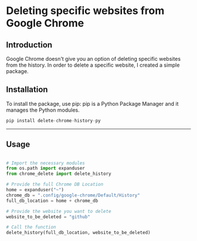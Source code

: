 # Deleting specific websites from Google Chrome

## Introduction
Google Chrome doesn't give you an option of deleting specific websites from the history. In order to delete a specific website, I created a simple package.
 
## Installation

To install the package, use pip:
pip is a Python Package Manager and it manages the Python modules.

```python
pip install delete-chrome-history-py
```
---

## Usage

```python

# Import the necessary modules
from os.path import expanduser
from chrome_delete import delete_history

# Provide the full Chrome DB Location
home = expanduser("~")
chrome_db = ".config/google-chrome/Default/History"
full_db_location = home + chrome_db

# Provide the website you want to delete
website_to_be_deleted = "github"

# Call the function
delete_history(full_db_location, website_to_be_deleted)

```
